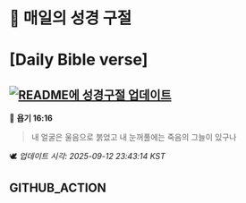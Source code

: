 # 🙏 매일의 성경 구절
# [Daily Bible verse]
## [![README에 성경구절 업데이트](https://github.com/DONGSUKA/first_test/actions/workflows/update-readme-bible.yml/badge.svg)](https://github.com/DONGSUKA/first_test/actions/workflows/update-readme-bible.yml)
<!-- START_BIBLE_VERSE -->
📖 **욥기 16:16**
> 내 얼굴은 울음으로 붉었고 내 눈꺼풀에는 죽음의 그늘이 있구나

🕊️ _업데이트 시각: 2025-09-12 23:43:14 KST_
  <!-- END_BIBLE_VERSE -->
## GITHUB_ACTION
